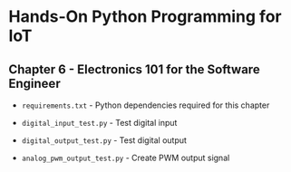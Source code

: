 # Hands-On Python Programming for IoT

## Chapter 6 - Electronics 101 for the Software Engineer

* `requirements.txt` - Python dependencies required for this chapter

* `digital_input_test.py` - Test digital input

* `digital_output_test.py` - Test digital output

* `analog_pwm_output_test.py` - Create PWM output signal
